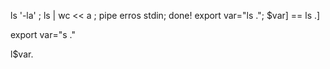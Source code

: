 ls '-la'       ;
ls | wc << a ; pipe erros stdin; done!
export var="ls .";
$var]  == ls .]

export var="s ." 

l$var. 

